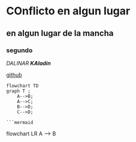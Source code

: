 # COnflicto en algun lugar 

## en algun lugar de la mancha
### segundo
_DALINAR_
***KAladin***

[github](https://github.com/)
``` mermaid
flowchart TD
graph T ;
    A-->B;
    A-->C;
    B-->D;
    C-->D;
```

    ```mermaid
flowchart LR
A --> B
```